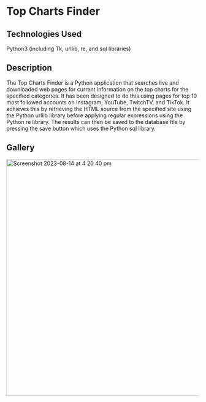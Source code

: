<h1>Top Charts Finder</h1>

<h2>Technologies Used</h2>
<p>Python3 (including Tk, urllib, re, and sql libraries)</p>

<h2>Description</h2>
<p>The Top Charts Finder is a Python application that searches live and downloaded web pages for current information on the top charts for the specified categories. It has been designed to do this using pages for top 10 most followed accounts on Instagram, YouTube, TwitchTV, and TikTok. It achieves this by retrieving the HTML source from the specified site using the Python urllib library before applying regular expressions using the Python re library. The results can then be saved to the database file by pressing the save button which uses the Python sql library.</p>

<h2>Gallery</h2>
<img width="617" alt="Screenshot 2023-08-14 at 4 20 40 pm" src="https://github.com/seanadeymccaul/top-charts-finder/assets/103879392/1a8df14e-307d-46a4-bdbe-cf49e2539e44">
